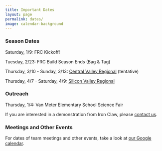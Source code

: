 ```yaml
---
title: Important Dates
layout: page
permalink: dates/
image: calendar-background
---
```


### Season Dates

Saturday, 1/9: FRC Kickoff!

Tuesday, 2/23: FRC Build Season Ends (Bag & Tag)

Thursday, 3/10 - Sunday, 3/13: [Central Valley Regional](http://www.cvrobotics.org/frc/regional/) (tentative)

Thursday, 4/7 - Saturday, 4/9: [Silicon Valley Regional](http://www.firstsv.org/)

### Outreach

Thursday, 1/4: Van Meter Elementary School Science Fair

If you are interested in a demonstration from Iron Claw, please [contact us](mailto:contact@ironclaw972.org).

### Meetings and Other Events

For dates of team meetings and other events, take a look at [our Google calendar](https://calendar.google.com/calendar/embed?src=o3uckm13gkcc5tu4u3846ik0pc%40group.calendar.google.com&ctz=America/Los_Angeles').
